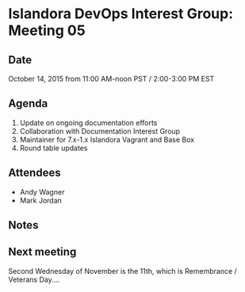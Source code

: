 # Islandora DevOps Interest Group: Meeting 05

## Date

October 14, 2015 from 11:00 AM-noon PST / 2:00-3:00 PM EST

## Agenda

1. Update on ongoing documentation efforts 
2. Collaboration with Documentation Interest Group
3. Maintainer for 7.x-1.x Islandora Vagrant and Base Box
3. Round table updates

## Attendees

* Andy Wagner
* Mark Jordan

## Notes


## Next meeting

Second Wednesday of November is the 11th, which is Remembrance / Veterans Day....
